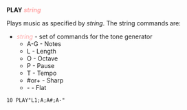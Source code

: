**PLAY <span style="color:#FFAAAA;">*string*</span>**

Plays music as specified by *string*.  The string commands are:

- <span style="color:#FFAAAA;">*string*</span> - set of commands for the tone generator
  - A-G   - Notes
  - L     - Length
  - O     - Octave
  - P     - Pause
  - T     - Tempo
  - #or+  - Sharp
  - \-     - Flat

```ecb2
10 PLAY"L1;A;A#;A-"
```
